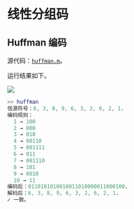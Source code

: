 # 线性分组码

## Huffman 编码

源代码：[`huffman.m`](./src/huffman.m)。

运行结果如下。

![](./fig/huffman.jpg)

```matlab
>> huffman
信源符号：6, 3, 8, 9, 6, 3, 2, 6, 2, 1.
编码规则：
  1 → 100
  2 → 000
  3 → 010
  4 → 00110
  5 → 001111
  6 → 011
  7 → 001110
  8 → 101
  9 → 0010
  10 → 11
编码后：0110101010010011010000011000100.
解码后：6, 3, 8, 9, 6, 3, 2, 6, 2, 1.
✓ 一致。
```
